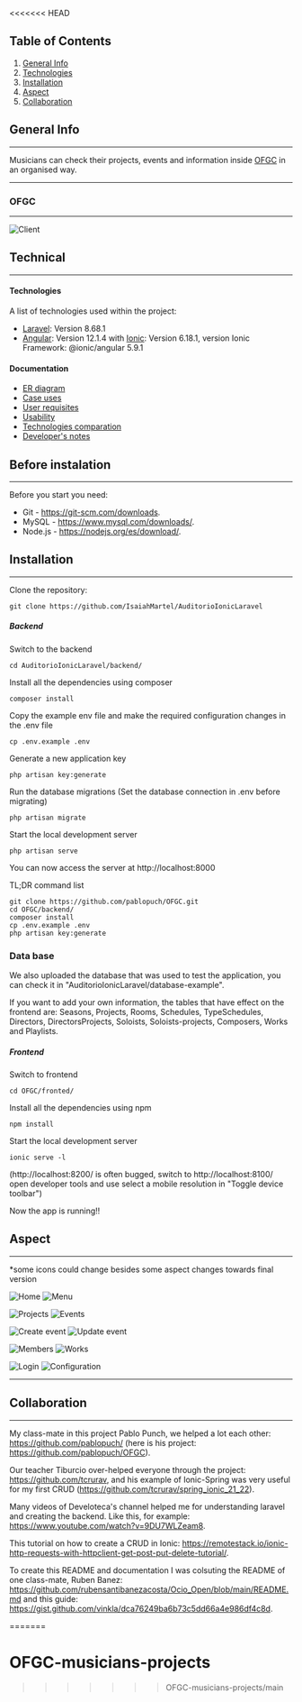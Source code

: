 <<<<<<< HEAD
## Table of Contents
1. [General Info](#general-info)
2. [Technologies](#technologies)
3. [Installation](#installation)
4. [Aspect](#aspect)
5. [Collaboration](#collaboration)

## General Info
***

Musicians can check their projects, events and information inside [OFGC](https://ofgrancanaria.com/es) in an organised way. 
***
### OFGC
***
![Client](https://ofgrancanaria.com/wp-content/uploads/2020/03/Group.png)


## Technical
***
#### Technologies
A list of technologies used within the project:
* [Laravel](https://laravel.com/): Version 8.68.1
* [Angular](https://angular.io/): Version 12.1.4 with [Ionic](https://ionicframework.com/): 
Version 6.18.1, version Ionic Framework: @ionic/angular 5.9.1

#### Documentation
- [ER diagram](https://github.com/IsaiahMartel/AuditorioIonicLaravel/blob/master/docs/er-diagram.md)
- [Case uses](https://github.com/IsaiahMartel/AuditorioIonicLaravel/blob/master/docs/use-cases.md)
- [User requisites](https://github.com/IsaiahMartel/AuditorioIonicLaravel/blob/master/docs/user-requisites.md)
- [Usability](https://github.com/IsaiahMartel/AuditorioIonicLaravel/blob/master/docs/usability.md)
- [Technologies comparation](https://github.com/IsaiahMartel/AuditorioIonicLaravel/blob/master/docs/technologies-comparation.md)
- [Developer's notes](https://github.com/IsaiahMartel/AuditorioIonicLaravel/blob/master/docs/developer's-notes.md)

## Before instalation
***
Before you start you need:
* Git - https://git-scm.com/downloads.
* MySQL - https://www.mysql.com/downloads/.
* Node.js - https://nodejs.org/es/download/.

## Installation
***
Clone the repository:

```
git clone https://github.com/IsaiahMartel/AuditorioIonicLaravel
```
##### Backend

Switch to the backend

```
cd AuditorioIonicLaravel/backend/
```
Install all the dependencies using composer
```
composer install
```
Copy the example env file and make the required configuration changes in the .env file 
```
cp .env.example .env
```
Generate a new application key
```
php artisan key:generate
```

Run the database migrations (Set the database connection in .env before migrating)

```
php artisan migrate
```

Start the local development server
```
php artisan serve
```

You can now access the server at http://localhost:8000

TL;DR command list

```
git clone https://github.com/pablopuch/OFGC.git
cd OFGC/backend/
composer install
cp .env.example .env
php artisan key:generate
```

### Data base
We also uploaded the database that was used to test the application, you can check it in "AuditorioIonicLaravel/database-example".

If you want to add your own information, the tables that have effect on the frontend are: Seasons, Projects, Rooms, Schedules, TypeSchedules, Directors, DirectorsProjects, Soloists, Soloists-projects, Composers, Works and Playlists.

##### Frontend

Switch to frontend
```
cd OFGC/fronted/
```

Install all the dependencies using npm
```
npm install
```

Start the local development server

```
ionic serve -l
```
(http://localhost:8200/ is often bugged, switch to http://localhost:8100/ open developer tools and use select a mobile resolution in "Toggle device toolbar")

Now the app is running!!


## Aspect
***
*some icons could change besides some aspect changes towards final version


![Home](https://user-images.githubusercontent.com/91074551/146451210-5d1ceea3-df13-4cd7-8c59-cc3566ca671a.PNG)
![Menu](https://user-images.githubusercontent.com/91074551/146265716-70f2032b-a292-4ec4-b902-d28faec91a59.PNG)

![Projects](https://user-images.githubusercontent.com/91074551/146451221-414c1ff2-fdd6-4d49-947c-2a925ce559ff.PNG)
![Events](https://user-images.githubusercontent.com/91074551/146451365-1bbd4474-c2b6-4238-891b-5fbd21796739.PNG)


![Create event](https://user-images.githubusercontent.com/91074551/146265844-49850471-2e0d-4a19-acbf-6b53a1546d9a.PNG)
![Update event](https://user-images.githubusercontent.com/91074551/146265860-34f5d756-cfd8-445d-8e2c-6f5182c6dd08.PNG)

![Members](https://user-images.githubusercontent.com/91074551/146451438-2409338a-3686-41b2-9e6e-84013838c9c5.PNG)
![Works](https://user-images.githubusercontent.com/91074551/146451470-769c59c6-31bb-46b1-b61f-15e4f54576ab.PNG)

![Login](https://user-images.githubusercontent.com/91074551/146287831-fddb0def-a23b-4039-888e-c9df031f3821.PNG)
![Configuration](https://user-images.githubusercontent.com/91074551/146265955-8a3d34a8-bdc5-4b2b-b910-f1f8fe3e51f5.PNG)
***


## Collaboration
***
My class-mate in this project Pablo Punch, we helped a lot each other: https://github.com/pablopuch/ (here is his project: https://github.com/pablopuch/OFGC).


Our teacher Tiburcio over-helped everyone through the project: https://github.com/tcrurav, and his example of Ionic-Spring was very useful for my first CRUD (https://github.com/tcrurav/spring_ionic_21_22).

Many videos of Develoteca's channel helped me for understanding laravel and creating the backend. Like this, for example: https://www.youtube.com/watch?v=9DU7WLZeam8.

This tutorial on how to create a CRUD in Ionic: https://remotestack.io/ionic-http-requests-with-httpclient-get-post-put-delete-tutorial/.

To create this README and documentation I was colsuting the README of one class-mate, Ruben Banez: https://github.com/rubensantibanezacosta/Ocio_Open/blob/main/README.md and this guide: https://gist.github.com/vinkla/dca76249ba6b73c5dd66a4e986df4c8d.

=======
# OFGC-musicians-projects
>>>>>>> OFGC-musicians-projects/main
